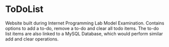 # ToDoList
Website built during Internet Programming Lab Model Examination. Contains options to add a to-do, remove a to-do and clear all  todo items. The to-do list items are also linked to a MySQL Database, which would perform similar add and clear operations.
